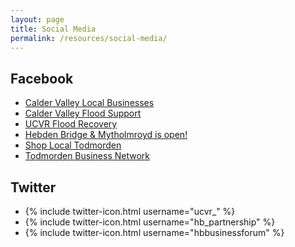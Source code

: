 ```yaml
---
layout: page
title: Social Media
permalink: /resources/social-media/
---
```


## Facebook

* [Calder Valley Local Businesses](https://www.facebook.com/groups/415737058478752/)
* [Calder Valley Flood Support](https://www.facebook.com/groups/cvcsg/)
* [UCVR Flood Recovery](https://www.facebook.com/UCVRBusinessFloodRecovery/)
* [Hebden Bridge & Mytholmroyd is open!]()
* [Shop Local Todmorden](https://www.facebook.com/groups/1462347817424756/)
* [Todmorden Business Network](https://www.facebook.com/profile.php?id=454994311370036)

## Twitter

* {% include twitter-icon.html username="ucvr_" %}
* {% include twitter-icon.html username="hb_partnership" %}
* {% include twitter-icon.html username="hbbusinessforum" %}


